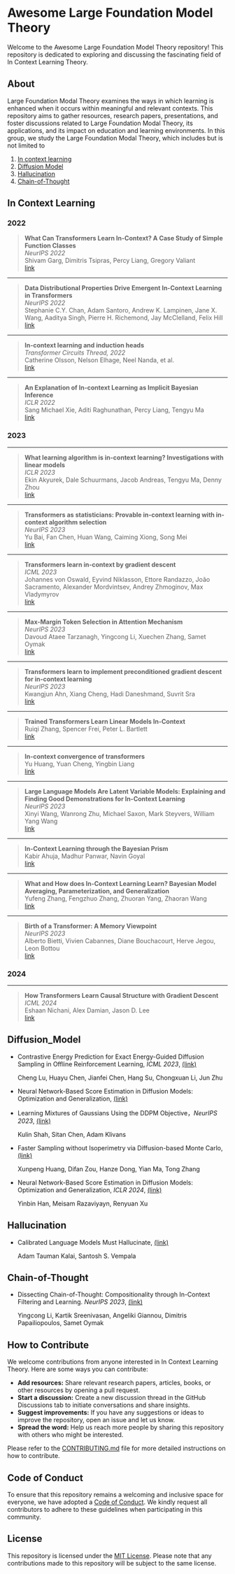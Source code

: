 # Awesome Large Foundation Model Theory

Welcome to the Awesome Large Foundation Model Theory repository! This repository is dedicated to exploring and discussing the fascinating field of In Context Learning Theory.

## About

Large Foundation Modal Theory examines the ways in which learning is enhanced when it occurs within meaningful and relevant contexts. This repository aims to gather resources, research papers, presentations, and foster discussions related to Large Foundation Modal Theory, its applications, and its impact on education and learning environments. In this group, we study the Large Foundation Modal Theory, which includes but is not limited to


1. [In context learning](#In_context_learning)
2. [Diffusion Model](#Diffusion_Model)
3. [Hallucination](#Hallucination)
4. [Chain-of-Thought](#Chain-of-Thought)
 

## In Context Learning

### 2022

> **What Can Transformers Learn In-Context? A Case Study of Simple Function Classes**  
> *NeurIPS 2022*  
> Shivam Garg, Dimitris Tsipras, Percy Liang, Gregory Valiant  
> [link](https://arxiv.org/abs/2208.01066)

---

> **Data Distributional Properties Drive Emergent In-Context Learning in Transformers**  
> *NeurIPS 2022*  
> Stephanie C.Y. Chan, Adam Santoro, Andrew K. Lampinen, Jane X. Wang, Aaditya Singh, Pierre H. Richemond, Jay McClelland, Felix Hill  
> [link](https://arxiv.org/abs/2205.05055)

---

> **In-context learning and induction heads**  
> *Transformer Circuits Thread, 2022*  
> Catherine Olsson, Nelson Elhage, Neel Nanda, et al.  
> [link](https://arxiv.org/abs/2209.11895)

---

> **An Explanation of In-context Learning as Implicit Bayesian Inference**  
> *ICLR 2022*  
> Sang Michael Xie, Aditi Raghunathan, Percy Liang, Tengyu Ma  
> [link](https://arxiv.org/abs/2111.02080)

### 2023

---

> **What learning algorithm is in-context learning? Investigations with linear models**  
> *ICLR 2023*  
> Ekin Akyurek, Dale Schuurmans, Jacob Andreas, Tengyu Ma, Denny Zhou  
> [link](https://arxiv.org/pdf/2211.15661.pdf)

---

> **Transformers as statisticians: Provable in-context learning with in-context algorithm selection**  
> *NeurIPS 2023*  
> Yu Bai, Fan Chen, Huan Wang, Caiming Xiong, Song Mei  
> [link](https://arxiv.org/abs/2306.04637)

---

> **Transformers learn in-context by gradient descent**  
> *ICML 2023*  
> Johannes von Oswald, Eyvind Niklasson, Ettore Randazzo, João Sacramento, Alexander Mordvintsev, Andrey Zhmoginov, Max Vladymyrov  
> [link](https://arxiv.org/abs/2212.07677)

---

> **Max-Margin Token Selection in Attention Mechanism**  
> *NeurIPS 2023*  
> Davoud Ataee Tarzanagh, Yingcong Li, Xuechen Zhang, Samet Oymak  
> [link](https://arxiv.org/abs/2306.13596)

---

> **Transformers learn to implement preconditioned gradient descent for in-context learning**  
> *NeurIPS 2023*  
> Kwangjun Ahn, Xiang Cheng, Hadi Daneshmand, Suvrit Sra  
> [link](https://arxiv.org/abs/2306.00297)

---

> **Trained Transformers Learn Linear Models In-Context**  
> Ruiqi Zhang, Spencer Frei, Peter L. Bartlett  
> [link](https://arxiv.org/pdf/2306.09927.pdf)

---

> **In-context convergence of transformers**  
> Yu Huang, Yuan Cheng, Yingbin Liang  
> [link](https://arxiv.org/abs/2310.05249)

---

> **Large Language Models Are Latent Variable Models: Explaining and Finding Good Demonstrations for In-Context Learning**  
> *NeurIPS 2023*  
> Xinyi Wang, Wanrong Zhu, Michael Saxon, Mark Steyvers, William Yang Wang  
> [link](https://arxiv.org/abs/2301.11916)

---

> **In-Context Learning through the Bayesian Prism**  
> Kabir Ahuja, Madhur Panwar, Navin Goyal  
> [link](https://arxiv.org/abs/2306.04891)

---

> **What and How does In-Context Learning Learn? Bayesian Model Averaging, Parameterization, and Generalization**  
> Yufeng Zhang, Fengzhuo Zhang, Zhuoran Yang, Zhaoran Wang  
> [link](https://arxiv.org/abs/2305.19420)

---

> **Birth of a Transformer: A Memory Viewpoint**  
> *NeurIPS 2023*  
> Alberto Bietti, Vivien Cabannes, Diane Bouchacourt, Herve Jegou, Leon Bottou  
> [link](https://arxiv.org/abs/2306.00802)

### 2024

---

> **How Transformers Learn Causal Structure with Gradient Descent**  
> *ICML 2024*  
> Eshaan Nichani, Alex Damian, Jason D. Lee  
> [link](https://arxiv.org/abs/2402.14735)


 
  
## Diffusion_Model

- Contrastive Energy Prediction for Exact Energy-Guided Diffusion Sampling in Offline Reinforcement Learning, *ICML 2023*, [(link)](https://arxiv.org/pdf/2304.12824.pdf)

  Cheng Lu, Huayu Chen, Jianfei Chen, Hang Su, Chongxuan Li, Jun Zhu

- Neural Network-Based Score Estimation in Diffusion Models: Optimization and Generalization, [(link)](https://openreview.net/pdf?id=h8GeqOxtd4)

- Learning Mixtures of Gaussians Using the DDPM Objective，*NeurIPS 2023*,  [(link)](https://arxiv.org/pdf/2307.01178.pdf)

  Kulin Shah, Sitan Chen, Adam Klivans

- Faster Sampling without Isoperimetry via Diffusion-based Monte Carlo, [(link)](https://arxiv.org/abs/2401.06325)

  Xunpeng Huang, Difan Zou, Hanze Dong, Yian Ma, Tong Zhang

- Neural Network-Based Score Estimation in Diffusion Models: Optimization and Generalization, *ICLR 2024*, [(link)](https://arxiv.org/abs/2401.15604)

  Yinbin Han, Meisam Razaviyayn, Renyuan Xu


## Hallucination

- Calibrated Language Models Must Hallucinate, [(link)](https://arxiv.org/abs/2311.14648)

  Adam Tauman Kalai, Santosh S. Vempala


## Chain-of-Thought

- Dissecting Chain-of-Thought: Compositionality through In-Context Filtering and Learning. *NeurIPS 2023*, [(link)](https://arxiv.org/abs/2305.18869)

  Yingcong Li, Kartik Sreenivasan, Angeliki Giannou, Dimitris Papailiopoulos, Samet Oymak


## How to Contribute

We welcome contributions from anyone interested in In Context Learning Theory. Here are some ways you can contribute:

- **Add resources:** Share relevant research papers, articles, books, or other resources by opening a pull request.
- **Start a discussion:** Create a new discussion thread in the GitHub Discussions tab to initiate conversations and share insights.
- **Suggest improvements:** If you have any suggestions or ideas to improve the repository, open an issue and let us know.
- **Spread the word:** Help us reach more people by sharing this repository with others who might be interested.

Please refer to the [CONTRIBUTING.md](CONTRIBUTING.md) file for more detailed instructions on how to contribute.

## Code of Conduct

To ensure that this repository remains a welcoming and inclusive space for everyone, we have adopted a [Code of Conduct](CODE_OF_CONDUCT.md). We kindly request all contributors to adhere to these guidelines when participating in this community.

## License

This repository is licensed under the [MIT License](LICENSE). Please note that any contributions made to this repository will be subject to the same license.
